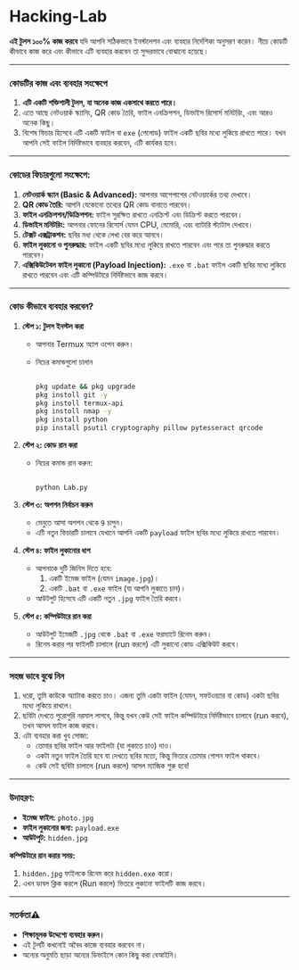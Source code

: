 # Hacking-Lab

**এই টুলস ১০০% কাজ করবে** যদি আপনি সঠিকভাবে ইনস্টলেশন এবং ব্যবহার নির্দেশিকা অনুসরণ করেন। নীচে কোডটি কীভাবে কাজ করে এবং কীভাবে এটি ব্যবহার করবেন তা সুন্দরভাবে বোঝানো হয়েছে।

---

### **কোডটির কাজ এবং ব্যবহার সংক্ষেপে**

1. **এটি একটি শক্তিশালী টুলস, যা অনেক কাজ একসাথে করতে পারে।**
2. এতে আছে নেটওয়ার্ক স্ক্যানিং, QR কোড তৈরি, ফাইল এনক্রিপশন, ডিভাইস রিসোর্স মনিটরিং, এবং আরও অনেক কিছু। 
3. বিশেষ ফিচার হিসেবে এটি একটি ফাইল বা `exe` (পেলোড) ফাইল একটি ছবির মধ্যে লুকিয়ে রাখতে পারে। যখন আপনি সেই ফাইল নির্দিষ্টভাবে ব্যবহার করবেন, এটি কার্যকর হবে।

---

### **কোডের ফিচারগুলো সংক্ষেপে:**
1. **নেটওয়ার্ক স্ক্যান (Basic & Advanced):** আপনার আশেপাশের নেটওয়ার্কের তথ্য দেখাবে। 
2. **QR কোড তৈরি:** আপনি যেকোনো তথ্যের QR কোড বানাতে পারবেন। 
3. **ফাইল এনক্রিপশন/ডিক্রিপশন:** ফাইল সুরক্ষিত রাখতে এনক্রিপ্ট এবং ডিক্রিপ্ট করতে পারবেন।
4. **ডিভাইস মনিটরিং:** আপনার ফোনের রিসোর্স যেমন CPU, মেমোরি, এবং ব্যাটারি স্ট্যাটাস দেখাবে। 
5. **টেক্সট এক্সট্রাকশন:** ছবির মধ্য থেকে লেখা বের করে আনবে।
6. **ফাইল লুকানো ও পুনরুদ্ধার:** ফাইল একটি ছবির মধ্যে লুকিয়ে রাখতে পারবেন এবং পরে তা পুনরুদ্ধার করতে পারবেন।
7. **এক্সিকিউটেবল ফাইল লুকানো (Payload Injection):** `.exe` বা `.bat` ফাইল একটি ছবির মধ্যে লুকিয়ে রাখতে পারবেন এবং এটি কম্পিউটারে নির্দিষ্টভাবে কাজ করবে।

---

### **কোড কীভাবে ব্যবহার করবেন?**

1. **স্টেপ ১: টুলস ইনস্টল করা**
   - আপনার Termux অ্যাপ ওপেন করুন।
   - নিচের কমান্ডগুলো চালান
   
     ```bash
     
     pkg update && pkg upgrade
     pkg instoll git -y
     pkg instoll termux-api
     pkg instoll nmap -y
     pkg install python
     pip install psutil cryptography pillow pytesseract qrcode

      ```

2. **স্টেপ ২: কোড রান করা**
   - নিচের কমান্ড রান করুন:
     ```bash
     
     python Lab.py
     
     ```

3. **স্টেপ ৩: অপশন নির্বাচন করুন**
   - মেনুতে আসা অপশন থেকে `9` চাপুন।
   - এটি নতুন ফিচারটি চালাবে যেখানে আপনি একটি `payload` ফাইল ছবির মধ্যে লুকিয়ে রাখতে পারবেন।

4. **স্টেপ ৪: ফাইল লুকানোর ধাপ**
   - আপনাকে দুটি জিনিস দিতে হবে:
     1. একটি ইমেজ ফাইল (যেমন `image.jpg`)।
     2. একটি `.bat` বা `.exe` ফাইল (যা আপনি লুকাতে চান)।
   - আউটপুট হিসেবে এটি একটি নতুন `.jpg` ফাইল তৈরি করবে। 

5. **স্টেপ ৫: কম্পিউটারে রান করা**
   - আউটপুট ইমেজটি `.jpg` থেকে `.bat` বা `.exe` ফরম্যাটে রিনেম করুন।
   - রিনেম করার পর ফাইলটি চালালে (run করলে) এটি লুকানো কোড এক্সিকিউট করবে। 

---

### **সহজ ভাবে বুঝে নিন**

1. ধরো, তুমি কাউকে অ্যাটাক করতে চাও। এজন্য তুমি একটা ফাইল (যেমন, সফটওয়্যার বা কোড) একটা ছবির মধ্যে লুকিয়ে রাখলে। 
2. ছবিটা দেখতে পুরোপুরি নরমাল লাগবে, কিন্তু যখন কেউ সেই ফাইল কম্পিউটারে নির্দিষ্টভাবে চালাবে (run করবে), তখন আসল ফাইল কাজ করবে। 
3. এটা ব্যবহার করা খুব সোজা: 
   - তোমার ছবির ফাইল আর ফাইলটা (যা লুকাতে চাও) দাও।
   - একটা নতুন ফাইল তৈরি হবে যা দেখতে ছবির মতো, কিন্তু ভিতরে তোমার গোপন ফাইল থাকবে। 
   - কেউ সেই ছবিটা চালালে (run করলে) আসল ম্যাজিক শুরু হবে!

---

### **উদাহরণ:**
- **ইমেজ ফাইল:** `photo.jpg`
- **ফাইল লুকানোর জন্য:** `payload.exe`
- **আউটপুট:** `hidden.jpg`

**কম্পিউটারে রান করার সময়:**
1. `hidden.jpg` ফাইলকে রিনেম করে `hidden.exe` করো।
2. এখন ডাবল ক্লিক করলে (Run করলে) ভিতরে লুকানো ফাইলটি কাজ করবে।

---

### **সতর্কতা⚠️**
- **শিক্ষামূলক উদ্দেশ্যে ব্যবহার করুন।** 
- এই টুলটি কখনোই অবৈধ কাজে ব্যবহার করবেন না।
- অন্যের অনুমতি ছাড়া অন্যের ডিভাইসে কোন কিছু করা বেআইনি।
